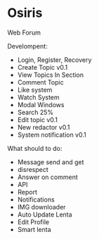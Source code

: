 # Osiris
Web Forum

Develompent:
- Login, Register, Recovery
- Create Topic v0.1
- View Topics In Section
- Comment Topic
- Like system
- Watch System
- Modal Windows
- Search 25%
- Edit topic v0.1
- New redactor v0.1
- System notification v0.1

What should to do:
- Message send and get
- disrespect
- Answer on comment
- API 
- Report
- Notifications
- IMG downloader
- Auto Update Lenta
- Edit Profile
- Smart lenta

